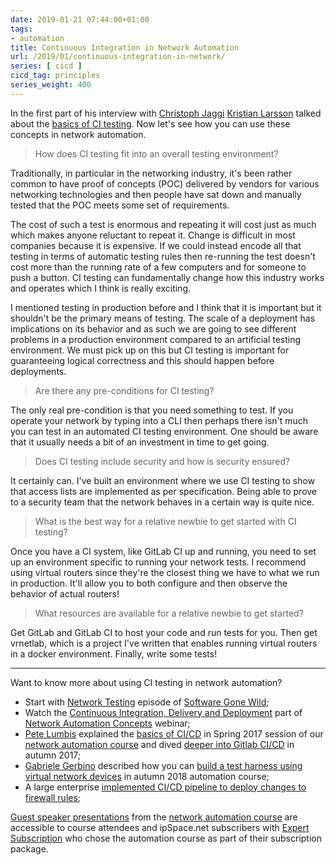 ```yaml
---
date: 2019-01-21 07:44:00+01:00
tags:
- automation
title: Continuous Integration in Network Automation
url: /2019/01/continuous-integration-in-network/
series: [ cicd ]
cicd_tag: principles
series_weight: 400
---
```

In the first part of his interview with [Christoph Jaggi](http://uebermeister.com/about.html) [Kristian Larsson](https://www.ipspace.net/Building_Network_Automation_Solutions#KL19) talked about the [basics of CI testing](/2019/01/what-is-continuous-integration/). Now let's see how you can use these concepts in network automation.

> How does CI testing fit into an overall testing environment?

Traditionally, in particular in the networking industry, it\'s been rather common to have proof of concepts (POC) delivered by vendors for various networking technologies and then people have sat down and manually tested that the POC meets some set of requirements.
<!--more-->
The cost of such a test is enormous and repeating it will cost just as much which makes anyone reluctant to repeat it. Change is difficult in most companies because it is expensive. If we could instead encode all that testing in terms of automatic testing rules then re-running the test doesn\'t cost more than the running rate of a few computers and for someone to push a button. CI testing can fundamentally change how this industry works and operates which I think is really exciting.

I mentioned testing in production before and I think that it is important but it shouldn\'t be the primary means of testing. The scale of a deployment has implications on its behavior and as such we are going to see different problems in a production environment compared to an artificial testing environment. We must pick up on this but CI testing is important for guaranteeing logical correctness and this should happen before deployments.

> Are there any pre-conditions for CI testing?

The only real pre-condition is that you need something to test. If you operate your network by typing into a CLI then perhaps there isn\'t much you can test in an automated CI testing environment. One should be aware that it usually needs a bit of an investment in time to get going.

> Does CI testing include security and how is security ensured?

It certainly can. I\'ve built an environment where we use CI testing to show that access lists are implemented as per specification. Being able to prove to a security team that the network behaves in a certain way is quite nice.

> What is the best way for a relative newbie to get started with CI testing?

Once you have a CI system, like GitLab CI up and running, you need to set up an environment specific to running your network tests. I recommend using virtual routers since they\'re the closest thing we have to what we run in production. It\'ll allow you to both configure and then observe the behavior of actual routers!

> What resources are available for a relative newbie to get started?

Get GitLab and GitLab CI to host your code and run tests for you. Then get vrnetlab, which is a project I\'ve written that enables running virtual routers in a docker environment. Finally, write some tests!

---

Want to know more about using CI testing in network automation?

-   Start with [Network Testing](/2017/05/network-testing-on-software-gone-wild/) episode of [Software Gone Wild](https://www.ipspace.net/Podcast/Software_Gone_Wild);
-   Watch the [Continuous Integration, Delivery and Deployment](https://my.ipspace.net/bin/list?id=AutConcepts#CICD) part of [Network Automation Concepts](https://www.ipspace.net/Network_Automation_Concepts) webinar;
-   [Pete Lumbis](https://www.ipspace.net/Building_Network_Automation_Solutions#PL17) explained the [basics of CI/CD](https://my.ipspace.net/bin/list?id=xNetAut171#CICD) in Spring 2017 session of our [network automation course](https://www.ipspace.net/Building_Network_Automation_Solutions) and dived [deeper into Gitlab CI/CD](https://my.ipspace.net/bin/list?id=xNetAut173#GITLAB_CI) in autumn 2017;
-   [Gabriele Gerbino](https://www.ipspace.net/Building_Network_Automation_Solutions#GG18) described how you can [build a test harness using virtual network devices](https://my.ipspace.net/bin/list?id=xNetAut183#PIPELINE) in autumn 2018 automation course;
-   A large enterprise [implemented CI/CD pipeline to deploy changes to firewall rules](/2019/01/firewall-ruleset-automation-with-ci/);

[Guest speaker presentations](https://my.ipspace.net/bin/list?id=NetAutSol) from the [network automation course](https://www.ipspace.net/Building_Network_Automation_Solutions) are accessible to course attendees and ipSpace.net subscribers with [Expert Subscription](https://www.ipspace.net/Subscription/Individual) who chose the automation course as part of their subscription package.
